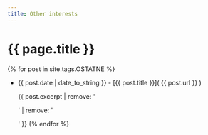 ```yaml
---
title: Other interests
---
```


# {{ page.title }}
	
{% for post in site.tags.OSTATNE %}
* {{ post.date | date_to_string }} - [{{ post.title }}]( {{ post.url }} ) 

	{{ post.excerpt | remove: '<p>' | remove: '</p>' }}
{% endfor %}

